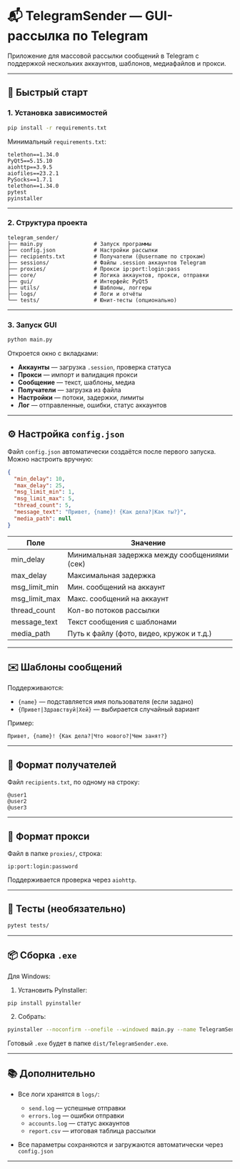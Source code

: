 # 📬 TelegramSender — GUI-рассылка по Telegram

Приложение для массовой рассылки сообщений в Telegram с поддержкой нескольких аккаунтов, шаблонов, медиафайлов и прокси.

---

## 🚀 Быстрый старт

### 1. Установка зависимостей

```bash
pip install -r requirements.txt
```

Минимальный `requirements.txt`:

```
telethon==1.34.0
PyQt5==5.15.10
aiohttp==3.9.5
aiofiles==23.2.1
PySocks==1.7.1
telethon==1.34.0
pytest
pyinstaller
```

---

### 2. Структура проекта

```
telegram_sender/
├── main.py                # Запуск программы
├── config.json            # Настройки рассылки
├── recipients.txt         # Получатели (@username по строкам)
├── sessions/              # Файлы .session аккаунтов Telegram
├── proxies/               # Прокси ip:port:login:pass
├── core/                  # Логика аккаунтов, прокси, отправки
├── gui/                   # Интерфейс PyQt5
├── utils/                 # Шаблоны, логгеры
├── logs/                  # Логи и отчёты
└── tests/                 # Юнит-тесты (опционально)
```

---

### 3. Запуск GUI

```bash
python main.py
```

Откроется окно с вкладками:
- **Аккаунты** — загрузка `.session`, проверка статуса
- **Прокси** — импорт и валидация прокси
- **Сообщение** — текст, шаблоны, медиа
- **Получатели** — загрузка из файла
- **Настройки** — потоки, задержки, лимиты
- **Лог** — отправленные, ошибки, статус аккаунтов

---

## ⚙️ Настройка `config.json`

Файл `config.json` автоматически создаётся после первого запуска. Можно настроить вручную:

```json
{
  "min_delay": 10,
  "max_delay": 25,
  "msg_limit_min": 1,
  "msg_limit_max": 5,
  "thread_count": 5,
  "message_text": "Привет, {name}! {Как дела?|Как ты?}",
  "media_path": null
}
```

| Поле           | Значение                                  |
|----------------|-------------------------------------------|
| min_delay      | Минимальная задержка между сообщениями (сек) |
| max_delay      | Максимальная задержка                      |
| msg_limit_min  | Мин. сообщений на аккаунт                 |
| msg_limit_max  | Макс. сообщений на аккаунт                |
| thread_count   | Кол-во потоков рассылки                   |
| message_text   | Текст сообщения с шаблонами               |
| media_path     | Путь к файлу (фото, видео, кружок и т.д.) |

---

## ✉️ Шаблоны сообщений

Поддерживаются:
- `{name}` — подставляется имя пользователя (если задано)
- `{Привет|Здравствуй|Хей}` — выбирается случайный вариант

Пример:

```
Привет, {name}! {Как дела?|Что нового?|Чем занят?}
```

---

## 📄 Формат получателей

Файл `recipients.txt`, по одному на строку:

```
@user1
@user2
@user3
```

---

## 🧱 Формат прокси

Файл в папке `proxies/`, строка:

```
ip:port:login:password
```

Поддерживается проверка через `aiohttp`.

---

## 🧪 Тесты (необязательно)

```bash
pytest tests/
```

---

## 📦 Сборка `.exe`

Для Windows:

1. Установить PyInstaller:
```bash
pip install pyinstaller
```

2. Собрать:
```bash
pyinstaller --noconfirm --onefile --windowed main.py --name TelegramSender
```

Готовый `.exe` будет в папке `dist/TelegramSender.exe`.

---

## 📚 Дополнительно

- Все логи хранятся в `logs/`:
  - `send.log` — успешные отправки
  - `errors.log` — ошибки отправки
  - `accounts.log` — статус аккаунтов
  - `report.csv` — итоговая таблица рассылки

- Все параметры сохраняются и загружаются автоматически через `config.json`

---